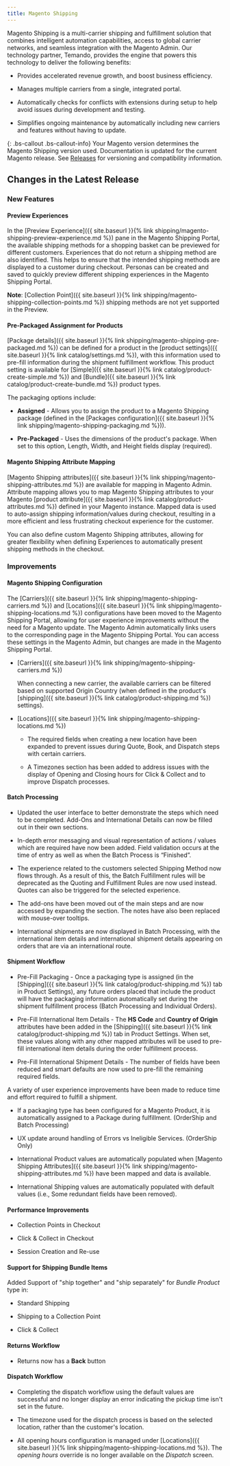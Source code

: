 ```yaml
---
title: Magento Shipping
---
```


Magento Shipping is a multi-carrier shipping and fulfillment solution that combines intelligent automation capabilities, access to global carrier networks, and seamless integration with the Magento Admin. Our technology partner, Temando, provides the engine that powers this technology to deliver the following benefits:

-  Provides accelerated revenue growth, and boost business efficiency.

-  Manages multiple carriers from a single, integrated portal.

-  Automatically checks for conflicts with extensions during setup to help avoid issues during development and testing.

-  Simplifies ongoing maintenance by automatically including new carriers and features without having to update.

{: .bs-callout .bs-callout-info}
Your Magento version determines the Magento Shipping version used. Documentation is updated for the current Magento release. See [Releases](https://devdocs.magento.com/release/) for versioning and compatibility information.

## Changes in the Latest Release

### New Features

#### Preview Experiences

In the [Preview Experience]({{ site.baseurl }}{% link shipping/magento-shipping-preview-experience.md %}) pane in the Magento Shipping Portal, the available shipping methods for a shopping basket can be previewed for different customers. Experiences that do not return a shipping method are also identified. This helps to ensure that the intended shipping methods are displayed to a customer during checkout. Personas can be created and saved to quickly preview different shipping experiences in the Magento Shipping Portal.

**Note**: [Collection Point]({{ site.baseurl }}{% link shipping/magento-shipping-collection-points.md %}) shipping methods are not yet supported in the Preview.

#### Pre-Packaged Assignment for Products

[Package details]({{ site.baseurl }}{% link shipping/magento-shipping-pre-packaged.md %}) can be defined for a product in the [product settings]({{ site.baseurl }}{% link catalog/settings.md %}), with this information used to pre-fill information during the shipment fulfillment workflow. This product setting is available for [Simple]({{ site.baseurl }}{% link catalog/product-create-simple.md %}) and [Bundle]({{ site.baseurl }}{% link catalog/product-create-bundle.md %}) product types.

The packaging options include:

-  **Assigned** - Allows you to assign the product to a Magento Shipping package (defined in the [Packages configuration]({{ site.baseurl }}{% link shipping/magento-shipping-packaging.md %})).

-  **Pre-Packaged** - Uses the dimensions of the product's package. When set to this option, Length, Width, and Height fields display (required).

#### Magento Shipping Attribute Mapping

[Magento Shipping attributes]({{ site.baseurl }}{% link shipping/magento-shipping-attributes.md %}) are available for mapping in Magento Admin. Attribute mapping allows you to map Magento Shipping attributes to your Magento [product attribute]({{ site.baseurl }}{% link catalog/product-attributes.md %}) defined in your Magento instance. Mapped data is used to auto-assign shipping information/values during checkout, resulting in a more efficient and less frustrating checkout experience for the customer.

You can also define custom Magento Shipping attributes, allowing for greater flexibility when defining Experiences to automatically present shipping methods in the checkout.

### Improvements

#### Magento Shipping Configuration

The [Carriers]({{ site.baseurl }}{% link shipping/magento-shipping-carriers.md %}) and [Locations]({{ site.baseurl }}{% link shipping/magento-shipping-locations.md %}) configurations have been moved to the Magento Shipping Portal, allowing for user experience improvements without the need for a Magento update. The Magento Admin automatically links users to the corresponding page in the Magento Shipping Portal. You can access these settings in the Magento Admin, but changes are made in the Magento Shipping Portal.

-  [Carriers]({{ site.baseurl }}{% link shipping/magento-shipping-carriers.md %})

   When connecting a new carrier, the available carriers can be filtered based on supported Origin Country (when defined in the product's [shipping]({{ site.baseurl }}{% link catalog/product-shipping.md %}) settings).

-  [Locations]({{ site.baseurl }}{% link shipping/magento-shipping-locations.md %})

   -  The required fields when creating a new location have been expanded to prevent issues during Quote, Book, and Dispatch steps with certain carriers.

   -  A Timezones section has been added to address issues with the display of Opening and Closing hours for Click & Collect and to improve Dispatch processes.

#### Batch Processing

-  Updated the user interface to better demonstrate the steps which need to be completed. Add-Ons and International Details can now be filled out in their own sections.

- In-depth error messaging and visual representation of actions / values which are required have now been added. Field validation occurs at the time of entry as well as when the Batch Process is “Finished”.

-  The experience related to the customers selected Shipping Method now flows through. As a result of this, the Batch Fulfillment rules will be deprecated as the Quoting and Fulfillment Rules are now used instead. Quotes can also be triggered for the selected experience.

- The add-ons have been moved out of the main steps and are now accessed by expanding the section. The notes have also been replaced with mouse-over tooltips.

-  International shipments are now displayed in Batch Processing, with the international item details and international shipment details appearing on orders that are via an international route.

#### Shipment Workflow

-  Pre-Fill Packaging - Once a packaging type is assigned (in the [Shipping]({{ site.baseurl }}{% link catalog/product-shipping.md %}) tab in Product Settings), any future orders placed that include the product will have the packaging information automatically set during the shipment fulfillment process (Batch Processing and Individual Orders).

-  Pre-Fill International Item Details - The **HS Code** and **Country of Origin** attributes have been added in the [Shipping]({{ site.baseurl }}{% link catalog/product-shipping.md %}) tab in Product Settings. When set, these values along with any other mapped attributes will be used to pre-fill international item details during the order fulfillment process.

-  Pre-Fill International Shipment Details - The number of fields have been reduced and smart defaults are now used to pre-fill the remaining required fields.

A variety of user experience improvements have been made to reduce time and effort required to fulfill a shipment.

-  If a packaging type has been configured for a Magento Product, it is automatically assigned to a Package during fulfillment. (OrderShip and Batch Processing)

-  UX update around handling of Errors vs Ineligible Services. (OrderShip Only)

-  International Product values are automatically populated when [Magento Shipping Attributes]({{ site.baseurl }}{% link shipping/magento-shipping-attributes.md %}) have been mapped and data is available.

-  International Shipping values are automatically populated with default values (i.e., Some redundant fields have been removed).

#### Performance Improvements

-  Collection Points in Checkout

-  Click & Collect in Checkout

-  Session Creation and Re-use

#### Support for Shipping Bundle Items

Added Support of "ship together" and "ship separately" for _Bundle Product_ type in:

-  Standard Shipping

-  Shipping to a Collection Point

-  Click & Collect

#### Returns Workflow

-  Returns now has a **Back** button

#### Dispatch Workflow

-  Completing the dispatch workflow using the default values are successful and no longer display an error indicating the pickup time isn't set in the future.

-  The timezone used for the dispatch process is based on the selected location, rather than the customer's location.

-  All opening hours configuration is managed under [Locations]({{ site.baseurl }}{% link shipping/magento-shipping-locations.md %}). The _opening hours_ override is no longer available on the _Dispatch_ screen.
